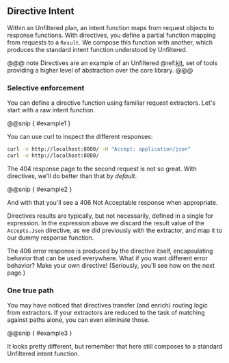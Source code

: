 Directive Intent
----------------

Within an Unfiltered plan, an intent function maps from request
objects to response functions. With directives, you define a partial
function mapping from requests to a `Result`. We compose this function
with another, which produces the standard intent function understood
by Unfiltered.

@@@ note
Directives are an example of an Unfiltered
@ref:[kit](../08/b.md), set of tools providing a higher
level of abstraction over the core library.
@@@

### Selective enforcement

You can define a directive function using familiar request
extractors. Let's start with a raw intent function.

@@snip [ ](../../scala/07/a.scala) { #example1 }

You can use curl to inspect the different responses:

```sh
curl -v http://localhost:8080/ -H "Accept: application/json"
curl -v http://localhost:8080/
```

The 404 response page to the second request is not so great. With
directives, we'll do better than that *by default*.

@@snip [ ](../../scala/07/a.scala) { #example2 }

And with that you'll see a 406 Not Acceptable response when appropriate.

Directives results are typically, but not necessarily, defined in a
single for expression. In the expression above we discard the result
value of the `Accepts.Json` directive, as we did previously with the
extractor, and map it to our dummy response function.

The 406 error response is produced by the directive itself,
encapsulating behavior that can be used everywhere. What if you want
different error behavior? Make your own directive! (Seriously, you'll
see how on the next page.)

### One true path

You may have noticed that directives transfer (and enrich) routing
logic from extractors. If your extractors are reduced to the task of
matching against paths alone, you can even eliminate those.

@@snip [ ](../../scala/07/a.scala) { #example3 }

It looks pretty different, but remember that here still composes to a
standard Unfiltered intent function.

